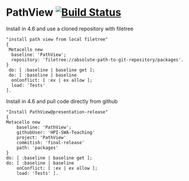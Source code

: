 PathView [![Build Status](https://travis-ci.org/HPI-SWA-Teaching/PathView.svg)](https://travis-ci.org/HPI-SWA-Teaching/PathView)
===================

Install in 4.6 and use a cloned repository with filetree
```smalltalk
"install path view from local filetree"
{
 Metacello new
  baseline: 'PathView';
  repository: 'filetree://absolute-path-to-git-repository/packages'.
}
 do: [ :baseline | baseline get ];
 do: [ :baseline | baseline
  onConflict: [ :ex | ex allow ];
  load: 'Tests'
].
```

Install in 4.6 and pull code directly from github
```smalltalk
"Install PathView@presentation-release"
{
Metacello new
	baseline: 'PathView';
	githubUser: 'HPI-SWA-Teaching'
	project: 'PathView'
	commitish: 'final-release'
	path: 'packages'
}
do: [ :baseline | baseline get ];
do: [ :baseline | baseline
	onConflict: [ :ex | ex allow ];
	load: 'Tests' ].
```
